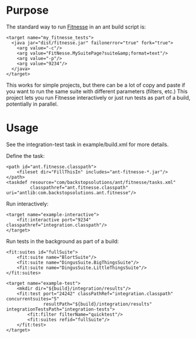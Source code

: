 Purpose
=======

The standard way to run [Fitnesse](http://fitnesse.org/) in an ant build script is:

    <target name="my_fitnesse_tests">
      <java jar="dist/fitnesse.jar" failonerror="true" fork="true">
        <arg value="-c"/>
        <arg value="FitNesse.MySuitePage?suite&amp;format=text"/>
        <arg value="-p"/>
        <arg value="9234"/>
      </java>
    </target>

This works for simple projects, but there can be a lot of copy and paste if you want to run the same suite with different parameters (filters, etc.)
This project lets you run Fitnesse interactively or just run tests as part of a build, potentially in parallel.

Usage
=====

See the integration-test task in example/build.xml for more details.

Define the task:

    <path id="ant.fitnesse.classpath">
        <fileset dir="FillThisIn" includes="ant-fitnesse-*.jar"/>
    </path>
    <taskdef resource="com/backstopsolutions/ant/fitnesse/tasks.xml"
             classpathref="ant.fitnesse.classpath" uri="antlib:com.backstopsolutions.ant.fitnesse"/>

Run interactively:

    <target name="example-interactive">
        <fit:interactive port="9234" classpathref="integration.classpath"/>
    </target>

Run tests in the background as part of a build:

    <fit:suites id="fullSuite">
        <fit:suite name="BlortSuite"/>
        <fit:suite name="DingusSuite.BigThingsSuite"/>
        <fit:suite name="DingusSuite.LittleThingsSuite"/>
    </fit:suites>

    <target name="example-test">
        <mkdir dir="${build}/integration/results"/>
        <fit:test port="24242" classPathRef="integration.classpath" concurrentsuites="5"
                  resultPath="${build}/integration/results" integrationTestsPath="integration-tests">
            <fit:filter filterName="quicktest"/>
            <fit:suites refid="fullSuite"/>
        </fit:test>
    </target>